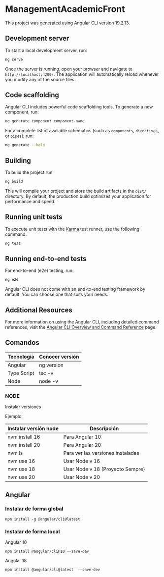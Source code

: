 # ManagementAcademicFront

This project was generated using [Angular CLI](https://github.com/angular/angular-cli) version 19.2.13.

## Development server

To start a local development server, run:

```bash
ng serve
```

Once the server is running, open your browser and navigate to `http://localhost:4200/`. The application will automatically reload whenever you modify any of the source files.

## Code scaffolding

Angular CLI includes powerful code scaffolding tools. To generate a new component, run:

```bash
ng generate component component-name
```

For a complete list of available schematics (such as `components`, `directives`, or `pipes`), run:

```bash
ng generate --help
```

## Building

To build the project run:

```bash
ng build
```

This will compile your project and store the build artifacts in the `dist/` directory. By default, the production build optimizes your application for performance and speed.

## Running unit tests

To execute unit tests with the [Karma](https://karma-runner.github.io) test runner, use the following command:

```bash
ng test
```

## Running end-to-end tests

For end-to-end (e2e) testing, run:

```bash
ng e2e
```

Angular CLI does not come with an end-to-end testing framework by default. You can choose one that suits your needs.

## Additional Resources

For more information on using the Angular CLI, including detailed command references, visit the [Angular CLI Overview and Command Reference](https://angular.dev/tools/cli) page.

## Comandos

| Tecnología  | Conocer versión |
|-------------|-----------------|
| Angular     | ng version      |
| Type Script | tsc -v          |
| Node        | node -v         |

### NODE

Instalar versiones

Ejemplo:

| Instalar versión node | Descripción                       |
|-----------------------|-----------------------------------|
| nvm install 16        | Para Angular 10                   |
| nvm install 20        | Para Angular 20                   |
| nvm ls                | Para ver las versiones instaladas |
| nvm use 16            | Usar Node v 16                    |
| nvm use 18            | Usar Node v 18 (Proyecto Sempre)  |
| nvm use 20            | Usar Node v 20                    |

## Angular

### Instalar de forma global
```
npm install -g @angular/cli@latest
```
### Instalar de forma local
Angular 10
```
npm install @angular/cli@10 --save-dev
```

Angular 18
```
npm install @angular/cli@latest  --save-dev
```

